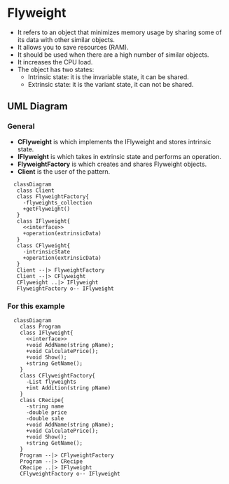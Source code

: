# Flyweight
 - It refers to an object that minimizes memory usage by sharing some of its data with other similar objects.
 - It allows you to save resources (RAM).
 - It should be used when there are a high number of similar objects.
 - It increases the CPU load.
 - The object has two states:
   - Intrinsic state: it is the invariable state, it can be shared.
   - Extrinsic state: it is the variant state, it can not be shared.

## UML Diagram
### General
- **CFlyweight** is which implements the IFlyweight and stores intrinsic state.
- **IFlyweight** is which takes in extrinsic state and performs an operation.
- **FlyweightFactory** is which creates and shares Flyweight objects.
- **Client** is the user of the pattern.
```mermaid
  classDiagram
   class Client
   class FlyweightFactory{
     -flyweights_collection
     +getFlyweight()
   }
   class IFlyweight{
     <<interface>>
     +operation(extrinsicData)
   }
   class CFlyweight{
     -intrinsicState
     +operation(extrinsicData)
   }
   Client --|> FlyweightFactory
   Client --|> CFlyweight
   CFlyweight ..|> IFlyweight
   FlyweightFactory o-- IFlyweight
```
### For this example
```mermaid
  classDiagram
    class Program
    class IFlyweight{
      <<interface>>
      +void AddName(string pName);
      +void CalculatePrice();
      +void Show();
      +string GetName();
    }
    class CFlyweightFactory{
      -List flyweights
      +int Addition(string pName)
    }
    class CRecipe{
      -string name
      -double price
      -double sale
      +void AddName(string pName);
      +void CalculatePrice();
      +void Show();
      +string GetName();
    }
    Program --|> CFlyweightFactory
    Program --|> CRecipe
    CRecipe ..|> IFlyweight
    CFlyweightFactory o-- IFlyweight
```
